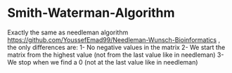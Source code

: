 # Smith-Waterman-Algorithm
Exactly the same as needleman algorithm https://github.com/YoussefEmad99/Needleman-Wunsch-Bioinformatics , the only differences are:
1- No negative values in the matrix
2- We start the matrix from the highest value (not from the last value like in needleman)
3- We stop when we find a 0 (not at the last value like in needleman)
